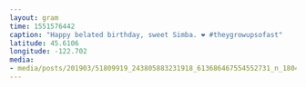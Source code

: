 ```yaml
---
layout: gram
time: 1551576442
caption: "Happy belated birthday, sweet Simba. ❤️ #theygrowupsofast"
latitude: 45.6106
longitude: -122.702
media:
- media/posts/201903/51809919_243805883231918_613686467554552731_n_18041125921023698.jpg
---
```

